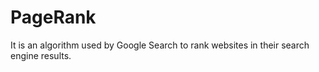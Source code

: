 # PageRank
It is an algorithm used by Google Search to rank websites in their search engine results.
